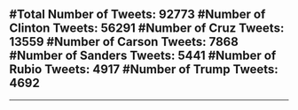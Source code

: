 #Total Number of Tweets: 92773 
#Number of Clinton Tweets: 56291
#Number of Cruz Tweets: 13559
#Number of Carson Tweets: 7868
#Number of Sanders Tweets: 5441
#Number of Rubio Tweets: 4917
#Number of Trump Tweets: 4692
---
---
